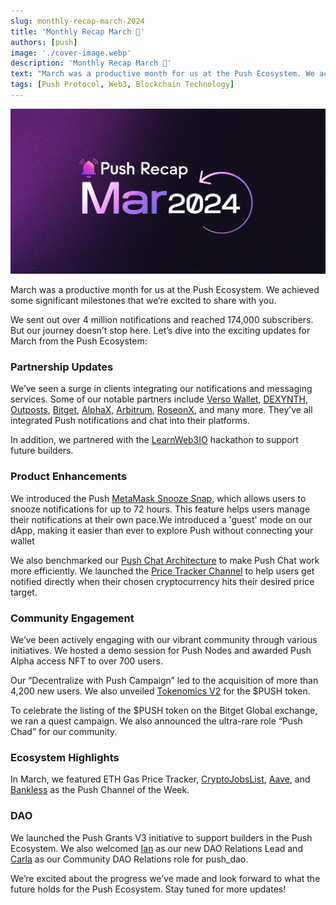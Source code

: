 ```yaml
---
slug: monthly-recap-march-2024
title: 'Monthly Recap March 🎉'
authors: [push]
image: './cover-image.webp'
description: 'Monthly Recap March 🎉'
text: "March was a productive month for us at the Push Ecosystem. We achieved some significant milestones that we’re excited to share with you."
tags: [Push Protocol, Web3, Blockchain Technology]
---
```

![Cover Image of Monthly Recap March  🎉](./cover-image.webp)

<!--truncate-->
March was a productive month for us at the Push Ecosystem. We achieved some significant milestones that we’re excited to share with you. 

We sent out over 4 million notifications and reached 174,000 subscribers. But our journey doesn’t stop here. Let’s dive into the exciting updates for March from the Push Ecosystem:

### Partnership Updates
We’ve seen a surge in clients integrating our notifications and messaging services. Some of our notable partners include [Verso Wallet](https://get-verso.com/), [DEXYNTH](https://www.dexynth.com/), [Outposts](https://outposts.io/), [Bitget](https://twitter.com/bitgetglobal), [AlphaX](https://alphax.finance/), [Arbitrum](https://arbitrum.foundation/), [RoseonX](https://roseon.world/), and many more. They’ve all integrated Push notifications and chat into their platforms.

In addition, we partnered with the [LearnWeb3IO](https://learnweb3.io/) hackathon to support future builders.

### Product Enhancements
We introduced the Push [MetaMask Snooze Snap](https://app.push.org/?/snap), which allows users to snooze notifications for up to 72 hours. This feature helps users manage their notifications at their own pace.We introduced a 'guest' mode on our dApp, making it easier than ever to explore Push without connecting your wallet 

We also benchmarked our [Push Chat Architecture](https://push.org/blog/benchmarking-push-chat-message/) to make Push Chat work more efficiently. We launched the [Price Tracker Channel](https://www.notion.so/Push-x-Berachain-Spaces-Creative-Changes-5756710613b74055baa39ba4d534fe33?pvs=21) to help users get notified directly when their chosen cryptocurrency hits their desired price target.

### Community Engagement
We’ve been actively engaging with our vibrant community through various initiatives. We hosted a demo session for Push Nodes and awarded Push Alpha access NFT to over 700 users.

Our “Decentralize with Push Campaign” led to the acquisition of more than 4,200 new users. We also unveiled [Tokenomics V2](https://push.org/blog/push-tokenomics-v2-engine/) for the $PUSH token.

To celebrate the listing of the $PUSH token on the Bitget Global exchange, we ran a quest campaign. We also announced the ultra-rare role “Push Chad” for our community.

### Ecosystem Highlights
In March, we featured ETH Gas Price Tracker, [CryptoJobsList](https://cryptojobslist.com/), [Aave](https://aave.com/), and [Bankless](https://www.bankless.com/) as the Push Channel of the Week.

### DAO
We launched the Push Grants V3 initiative to support builders in the Push Ecosystem. We also welcomed [Ian](https://twitter.com/ExpatCrypto3) as our new DAO Relations Lead and [Carla](https://twitter.com/carlaupgrade) as our Community DAO Relations role for push_dao.

We’re excited about the progress we’ve made and look forward to what the future holds for the Push Ecosystem. Stay tuned for more updates!